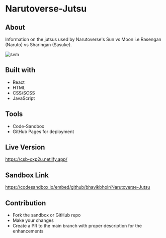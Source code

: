 # Narutoverse-Jutsu

## About 

Information on the jutsus used by Narutoverse's Sun vs Moon i.e Rasengan (Naruto) vs Sharingan (Sasuke).

![svm](https://user-images.githubusercontent.com/43330221/121462388-24767900-c976-11eb-99e8-302063e5a028.png)

## Built with

* React
* HTML
* CSS/SCSS
* JavaScript

## Tools

* Code-Sandbox
* GitHub Pages for deployment

## Live Version

https://csb-oxp2u.netlify.app/

## Sandbox Link

https://codesandbox.io/embed/github/bhavikbhoir/Narutoverse-Jutsu 
   
## Contribution

* Fork the sandbox or GitHub repo
* Make your changes
* Create a PR to the main branch with proper description for the enhancements
